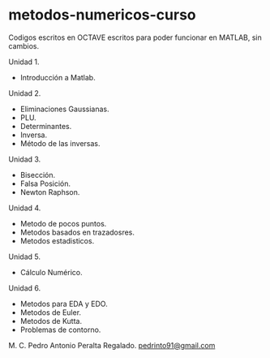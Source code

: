 # metodos-numericos-curso
Codigos escritos en OCTAVE escritos para poder 
funcionar en MATLAB, sin cambios.

Unidad 1.
- Introducción a Matlab.

Unidad 2.
- Eliminaciones Gaussianas.
- PLU.
- Determinantes.
- Inversa.
- Método de las inversas.

Unidad 3.
- Bisección.
- Falsa Posición.
- Newton Raphson.

Unidad 4.
- Metodo de pocos puntos.
- Metodos basados en trazadosres.
- Metodos estadisticos.

Unidad 5.
- Cálculo Numérico.

Unidad 6.
- Metodos para EDA y EDO.
- Metodos de Euler.
- Metodos de Kutta.
- Problemas de contorno.

M. C. Pedro Antonio Peralta Regalado.
pedrinto91@gmail.com
